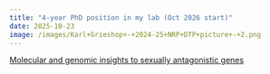 ```yaml
---
title: "4-year PhD position in my lab (Oct 2026 start)"
date: 2025-10-23
image: /images/Karl+Grieshop+-+2024-25+NRP+DTP+picture+-+2.png
---
```


[Molecular and genomic insights to sexually antagonistic genes](https://bsky.app/profile/karlgrieshop.bsky.social/post/3m3cvoxqgwc2g)
